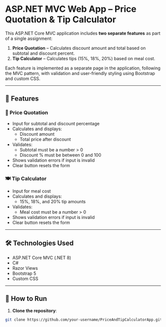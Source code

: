 # ASP.NET MVC Web App – Price Quotation & Tip Calculator

This ASP.NET Core MVC application includes **two separate features** as part of a single assignment:

1. **Price Quotation** – Calculates discount amount and total based on subtotal and discount percent.
2. **Tip Calculator** – Calculates tips (15%, 18%, 20%) based on meal cost.

Each feature is implemented as a separate page in the application, following the MVC pattern, with validation and user-friendly styling using Bootstrap and custom CSS.

---

## 📌 Features

### 🧾 Price Quotation
- Input for subtotal and discount percentage
- Calculates and displays:
  - Discount amount
  - Total price after discount
- Validates:
  - Subtotal must be a number > 0
  - Discount % must be between 0 and 100
- Shows validation errors if input is invalid
- Clear button resets the form

### 🍽️ Tip Calculator
- Input for meal cost
- Calculates and displays:
  - 15%, 18%, and 20% tip amounts
- Validates:
  - Meal cost must be a number > 0
- Shows validation errors if input is invalid
- Clear button resets the form

---

## 🛠 Technologies Used

- ASP.NET Core MVC (.NET 8)
- C#
- Razor Views
- Bootstrap 5
- Custom CSS

---

## 🚀 How to Run

1. **Clone the repository**:

```bash
git clone https://github.com/your-username/PriceAndTipCalculatorApp.git
